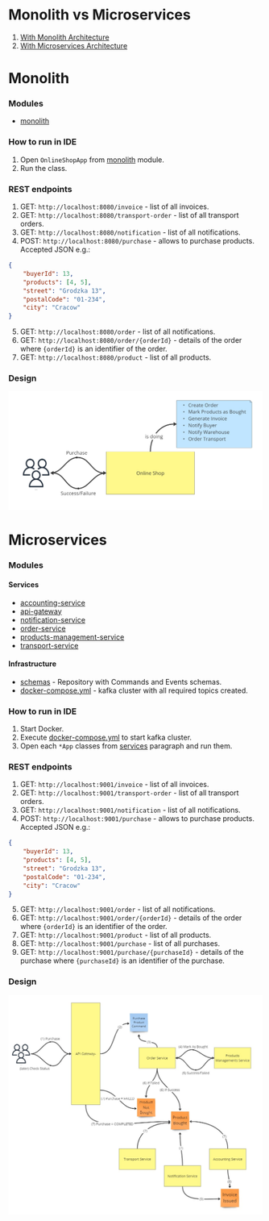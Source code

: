 # Monolith vs Microservices
1. [With Monolith Architecture](#monolith)
2. [With Microservices Architecture](#microservices)

# Monolith
### Modules
- [monolith](./monolith)

### How to run in IDE
1. Open `OnlineShopApp` from [monolith](./monolith) module.
2. Run the class.

### REST endpoints
1. GET: `http://localhost:8080/invoice` - list of all invoices.
2. GET: `http://localhost:8080/transport-order` - list of all transport orders.
3. GET: `http://localhost:8080/notification` - list of all notifications.
4. POST: `http://localhost:8080/purchase` - allows to purchase products. Accepted JSON e.g.:
```json
{
    "buyerId": 13,
    "products": [4, 5],
    "street": "Grodzka 13",
    "postalCode": "01-234",
    "city": "Cracow"
}
```
5. GET: `http://localhost:8080/order` - list of all notifications.
6. GET: `http://localhost:8080/order/{orderId}` - details of the order where `{orderId}` is an identifier of the order.
7. GET: `http://localhost:8080/product` - list of all products.

### Design
![monolith design](./pictures/monolith.jpg)

# Microservices
### Modules
#### Services
- [accounting-service](./accounting-service)
- [api-gateway](./api-gateway)
- [notification-service](./notification-service)
- [order-service](./order-service)
- [products-management-service](./products-management-service)
- [transport-service](./transport-service)

#### Infrastructure 
- [schemas](./schemas) - Repository with Commands and Events schemas.
- [docker-compose.yml](docker-compose.yml) - kafka cluster with all required topics created.

### How to run in IDE
1. Start Docker.
2. Execute [docker-compose.yml](docker-compose.yml) to start kafka cluster.
3. Open each `*App` classes from [services](#services) paragraph and run them.

### REST endpoints
1. GET: `http://localhost:9001/invoice` - list of all invoices.
2. GET: `http://localhost:9001/transport-order` - list of all transport orders.
3. GET: `http://localhost:9001/notification` - list of all notifications.
4. POST: `http://localhost:9001/purchase` - allows to purchase products. Accepted JSON e.g.:
```json
{
    "buyerId": 13,
    "products": [4, 5],
    "street": "Grodzka 13",
    "postalCode": "01-234",
    "city": "Cracow"
}
```
5. GET: `http://localhost:9001/order` - list of all notifications.
6. GET: `http://localhost:9001/order/{orderId}` - details of the order where `{orderId}` is an identifier of the order.
7. GET: `http://localhost:9001/product` - list of all products.
8. GET: `http://localhost:9001/purchase` - list of all purchases.
9. GET: `http://localhost:9001/purchase/{purchaseId}` - details of the purchase where `{purchaseId}` is an identifier of the purchase.

### Design
![microservices design](./pictures/microservices.jpg)